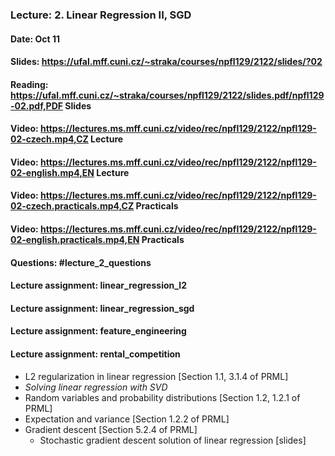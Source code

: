 ### Lecture: 2. Linear Regression II, SGD
#### Date: Oct 11
#### Slides: https://ufal.mff.cuni.cz/~straka/courses/npfl129/2122/slides/?02
#### Reading: https://ufal.mff.cuni.cz/~straka/courses/npfl129/2122/slides.pdf/npfl129-02.pdf,PDF Slides
#### Video: https://lectures.ms.mff.cuni.cz/video/rec/npfl129/2122/npfl129-02-czech.mp4,CZ Lecture
#### Video: https://lectures.ms.mff.cuni.cz/video/rec/npfl129/2122/npfl129-02-english.mp4,EN Lecture
#### Video: https://lectures.ms.mff.cuni.cz/video/rec/npfl129/2122/npfl129-02-czech.practicals.mp4,CZ Practicals
#### Video: https://lectures.ms.mff.cuni.cz/video/rec/npfl129/2122/npfl129-02-english.practicals.mp4,EN Practicals
#### Questions: #lecture_2_questions
#### Lecture assignment: linear_regression_l2
#### Lecture assignment: linear_regression_sgd
#### Lecture assignment: feature_engineering
#### Lecture assignment: rental_competition

- L2 regularization in linear regression [Section 1.1, 3.1.4 of PRML]
- _Solving linear regression with SVD_
- Random variables and probability distributions [Section 1.2, 1.2.1 of PRML]
- Expectation and variance [Section 1.2.2 of PRML]
- Gradient descent [Section 5.2.4 of PRML]
  - Stochastic gradient descent solution of linear regression [slides]
